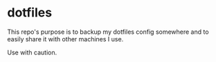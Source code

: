 # dotfiles

This repo's purpose is to backup my dotfiles config somewhere and to
easily share it with other machines I use.

Use with caution.
